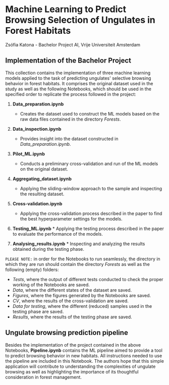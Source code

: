 # Machine Learning to Predict Browsing Selection of Ungulates in Forest Habitats
Zsófia Katona - Bachelor Project AI, Vrije Universiteit Amsterdam

## Implementation of the Bachelor Project

This collection contains the implementation of three machine learning models applied to the task of predicting ungulates' selective browsing behavior in forest habitats. It comprises the original dataset used in the study as well as the following Notebooks, which should be used in the specified order to replicate the process followed in the project:

1. **Data_preparation.ipynb**
   * Creates the dataset used to construct the ML models based on the raw data files contained in the directory *Forests*.
  
2. **Data_inspection.ipynb**
   * Provides insight into the dataset constructed in *Data_preparation.ipynb*.
  
3. **Pilot_ML.ipynb**
   * Conducts a preliminary cross-validation and run of the ML models on the original dataset.
  
4. **Aggregating_dataset.ipynb**
   * Applying the sliding-window approach to the sample and inspecting the resulting dataset.
  
5. **Cross-validation.ipynb**
   * Applying the cross-validation process described in the paper to find the best hyperparameter settings for the models.
  
6. **Testing_ML.ipynb**
   * Applying the testing process described in the paper to evaluate the performance of the models.

8. **Analysing_results.ipynb**
   * Inspecting and analyzing the results obtained during the testing phase.

`PLEASE NOTE:` in order for the Notebooks to run seamlessly, the directory in which they are run should contain the directory *Forests* as well as the following (empty) folders:
* *Tests*, where the output of different tests conducted to check the proper working of the Notebooks are saved.
* *Data*, where the different states of the dataset are saved.
* *Figures*, where the figures generated by the Notebooks are saved.
* *CV*, where the results of the cross-validation are saved.
* *Data for testing*, where the different (reduced) samples used in the testing phase are saved.
* *Results*, where the results of the testing phase are saved.

## Ungulate browsing prediction pipeline

Besides the implementation of the project contained in the above Notebooks, **Pipeline.ipynb** contains the ML pipeline aimed to provide a tool to predict browsing behavior in new habitats. All instructions needed to use the pipeline are included in this Notebook. The authors hope that this simple application will contribute to understanding the complexities of ungulate browsing as well as highlighting the importance of its thoughtful consideration in forest management.
